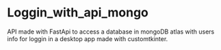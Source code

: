 # Loggin_with_api_mongo

API made with FastApi to access a database in mongoDB atlas with users info for loggin in a desktop app made with customtkinter.
